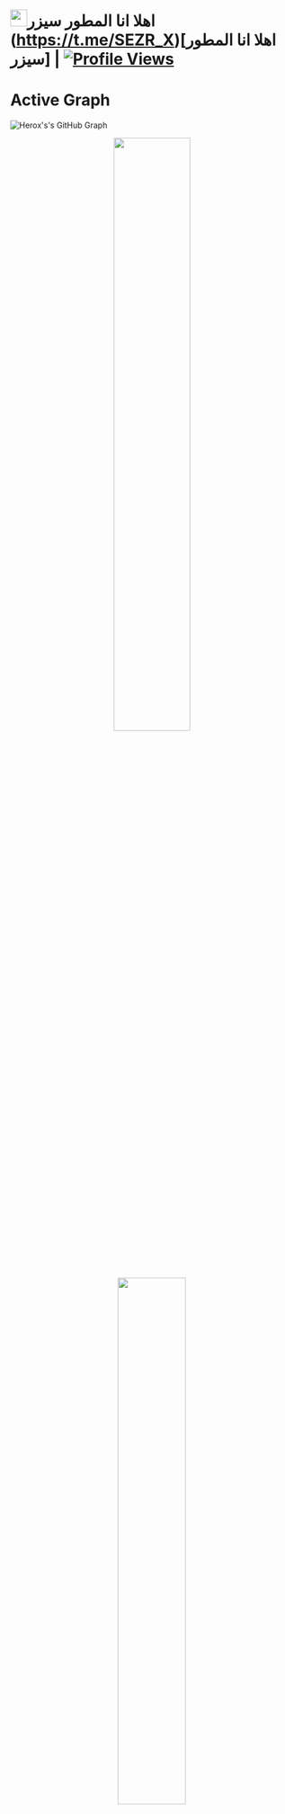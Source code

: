 # <img src="https://raw.githubusercontent.com/MartinHeinz/MartinHeinz/master/wave.gif" width="30px">اهلا انا المطور سيزر (https://t.me/SEZR_X)[اهلا انا المطور سيزر] | [![Profile Views](https://gpvc.arturio.dev/herox-xd)](https://telegram.me/herox_xd)

# Active Graph

![Herox's's GitHub Graph](https://activity-graph.herokuapp.com/graph?username=herox-xd&custom_title=My%20Graph&bg_color=241731&line=f20f80&color=f52f91&point=fdf5ea&hide_border=true&area=false&area_color=fdf5ea)

<p align="center">
    <img
        width="52%"
        src="https://github-readme-stats.vercel.app/api?username=herox-xd&count_private=true&include_all_commits=true&show_icons=true&theme=tokyonight&custom_title=GitHub+Stats"
    />
    <img
        width="49%"
        src="https://github-readme-streak-stats.herokuapp.com?user=herox-xd&theme=tokyonight"
    />
</p>

<h3>
